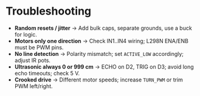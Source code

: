 # Troubleshooting

- **Random resets / jitter** → Add bulk caps, separate grounds, use a buck for logic.
- **Motors only one direction** → Check IN1..IN4 wiring; L298N ENA/ENB must be PWM pins.
- **No line detection** → Polarity mismatch; set `ACTIVE_LOW` accordingly; adjust IR pots.
- **Ultrasonic always 0 or 999 cm** → ECHO on D2, TRIG on D3; avoid long echo timeouts; check 5 V.
- **Crooked drive** → Different motor speeds; increase `TURN_PWM` or trim PWM left/right.
